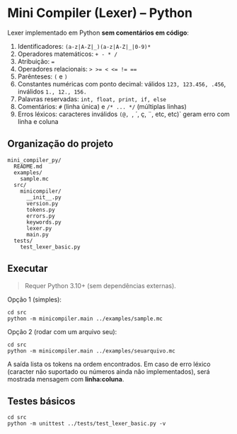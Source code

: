 # Mini Compiler (Lexer) – Python

Lexer implementado em Python **sem comentários em código**:

1. Identificadores: `(a-z|A-Z|_)(a-z|A-Z|_|0-9)*`
2. Operadores matemáticos: `+ - * /`
3. Atribuição: `=`
4. Operadores relacionais: `> >= < <= != ==`
5. Parênteses: `(` e `)`
6. Constantes numéricas com ponto decimal: válidos `123, 123.456, .456`, inválidos `1., 12., 156.`
7. Palavras reservadas: `int, float, print, if, else`
8. Comentários: `#` (linha única) e `/* ... */` (múltiplas linhas)
9. Erros léxicos: caracteres inválidos `(@, `, ´, ç, ¨, etc, etc)` geram erro com linha e coluna


## Organização do projeto

```
mini_compiler_py/
  README.md
  examples/
    sample.mc
  src/
    minicompiler/
      __init__.py
      version.py
      tokens.py
      errors.py
      keywords.py
      lexer.py
      main.py
  tests/
    test_lexer_basic.py
```

## Executar

> Requer Python 3.10+ (sem dependências externas).

Opção 1 (simples):
```
cd src
python -m minicompiler.main ../examples/sample.mc
```

Opção 2 (rodar com um arquivo seu):
```
cd src
python -m minicompiler.main ../examples/seuarquivo.mc
```

A saída lista os tokens na ordem encontrados. Em caso de erro léxico (caracter não suportado ou números ainda não implementados), será mostrada mensagem com **linha:coluna**.

## Testes básicos

```
cd src
python -m unittest ../tests/test_lexer_basic.py -v
```

